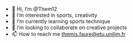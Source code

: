 - 👋 Hi, I’m @Them12
- 👀 I’m interested in sports, creativity
- 🌱 I’m currently learning sports technique
- 💞️ I’m looking to collaborate on creative projects
- 📫 How to reach me themis.faure@etu.unilim.fr

<!---
Them12/Them12 is a ✨ special ✨ repository because its `README.md` (this file) appears on your GitHub profile.
You can click the Preview link to take a look at your changes.
--->

